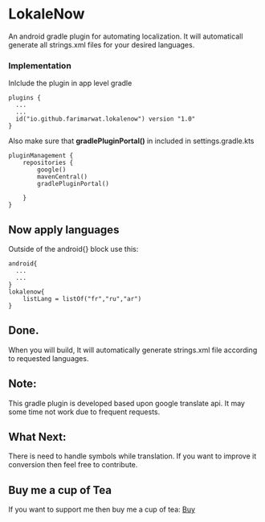 # LokaleNow
An android gradle plugin for automating localization. It will automaticall generate all strings.xml files for your desired languages.

### Implementation
Inlclude the plugin in app level gradle
```
plugins {
  ...
  ...
  id("io.github.farimarwat.lokalenow") version "1.0"
}
```

Also make sure that **gradlePluginPortal()** in included in settings.gradle.kts
```
pluginManagement {
    repositories {
        google()
        mavenCentral()
        gradlePluginPortal()

    }
}
```

## Now apply languages
Outside of the android{} block use this:
```
android{
  ...
  ...
}
lokalenow{
    listLang = listOf("fr","ru","ar")
}
```
## Done.
When you will build, It will automatically generate strings.xml file according to requested languages.

## Note:
This gradle plugin is developed based upon google translate api. It may some time not work due to frequent requests.

## What Next:
There is need to handle symbols while translation. If you want to improve it conversion then feel free to contribute.

## Buy me a cup of Tea
If you want to support me then buy me a cup of tea:
<a href="https://www.patreon.com/farimarwat">Buy</a>
